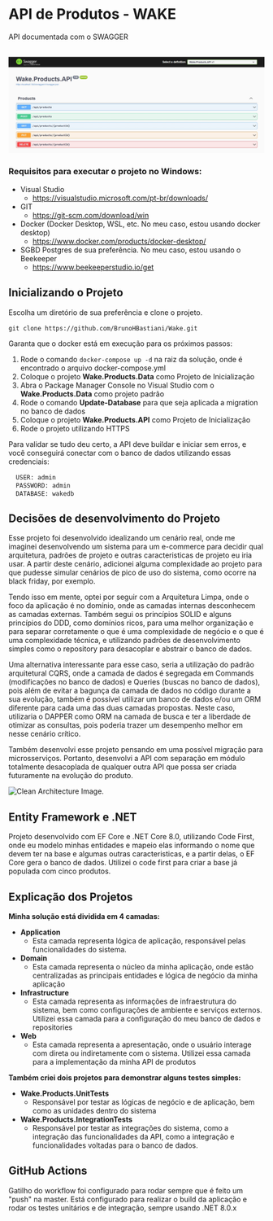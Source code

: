 # API de Produtos - WAKE

API documentada com o SWAGGER

<br>![Imagem da API](WakeProducts.jpg)<br>

### Requisitos para executar o projeto no Windows:

* Visual Studio
    * https://visualstudio.microsoft.com/pt-br/downloads/
* GIT 
    * https://git-scm.com/download/win
* Docker (Docker Desktop, WSL, etc. No meu caso, estou usando docker desktop) 
    * https://www.docker.com/products/docker-desktop/
* SGBD Postgres de sua preferência. No meu caso, estou usando o Beekeeper
    * https://www.beekeeperstudio.io/get

## Inicializando o Projeto

Escolha um diretório de sua preferência e clone o projeto.
```
git clone https://github.com/BrunoHBastiani/Wake.git
```

Garanta que o docker está em execução para os próximos passos:

1. Rode o comando `docker-compose up -d` na raiz da solução, onde é encontrado o arquivo docker-compose.yml
2. Coloque o projeto **Wake.Products.Data** como Projeto de Inicialização
3. Abra o Package Manager Console no Visual Studio com o **Wake.Products.Data** como projeto padrão
4. Rode o comando **Update-Database** para que seja aplicada a migration no banco de dados
5. Coloque o projeto **Wake.Products.API** como Projeto de Inicialização
6. Rode o projeto utilizando HTTPS

Para validar se tudo deu certo, a API deve buildar e iniciar sem erros, e você conseguirá conectar com o banco de dados utilizando essas credenciais:

      USER: admin
      PASSWORD: admin
      DATABASE: wakedb

## Decisões de desenvolvimento do Projeto

Esse projeto foi desenvolvido idealizando um cenário real, onde me imaginei desenvolvendo um sistema para um e-commerce para decidir qual arquitetura, padrões de projeto e outras caracteristicas de projeto eu iria usar.
A partir deste cenário, adicionei alguma complexidade ao projeto para que pudesse simular cenários de pico de uso do sistema, como ocorre na black friday, por exemplo.

Tendo isso em mente, optei por seguir com a Arquitetura Limpa, onde o foco da aplicação é no domínio, onde as camadas internas desconhecem as camadas externas. Também segui os princípios SOLID e alguns princípios do DDD, como domínios ricos, para uma melhor organização e para separar corretamente o que é uma complexidade de negócio e o que é uma complexidade técnica,  e utilizando padrões de desenvolvimento simples como o repository para desacoplar e abstrair o banco de dados.

Uma alternativa interessante para esse caso, seria a utilização do padrão arquitetural CQRS, onde a camada de dados é segregada em Commands (modificações no banco de dados) e Queries (buscas no banco de dados), pois além de evitar a bagunça da camada de dados no código durante a sua evolução, também é possível utilizar um banco de dados e/ou um ORM diferente para cada uma das duas camadas propostas. Neste caso, utilizaria o DAPPER como ORM na camada de busca e ter a liberdade de otimizar as consultas, pois poderia trazer um desempenho melhor em nesse cenário crítico.

Também desenvolvi esse projeto pensando em uma possível migração para microsserviços. Portanto, desenvolvi a API com separação em módulo totalmente desacoplada de qualquer outra API que possa ser criada futuramente na evolução do produto.


![Clean Architecture Image.](https://miro.medium.com/v2/resize:fit:1400/0*iU9Ks05_GTtGh6zV.jpg "Clean Architecture Image.")

## Entity Framework e .NET

Projeto desenvolvido com EF Core e .NET Core 8.0, utilizando Code First, onde eu modelo minhas entidades e mapeio elas informando o nome que devem ter na base e algumas outras caracteristicas, e a partir delas, o EF Core gera o banco de dados.
Utilizei o code first para criar a base já populada com cinco produtos.

## Explicação dos Projetos

**Minha solução está dividida em 4 camadas:**

* **Application**
    * Esta camada representa lógica de aplicação, responsável pelas funcionalidades do sistema. 
* **Domain**
    * Esta camada representa o núcleo da minha aplicação, onde estão centralizadas as principais entidades e lógica de negócio da minha aplicação
* **Infrastructure**
    * Esta camada representa as informações de infraestrutura do sistema, bem como configurações de ambiente e serviços externos. Utilizei essa camada para a configuração do meu banco de dados e repositories
* **Web**
    * Esta camada representa a apresentação, onde o usuário interage com direta ou indiretamente com o sistema. Utilizei essa camada para a implementação da minha API de produtos 

**Também criei dois projetos para demonstrar alguns testes simples:**

* **Wake.Products.UnitTests**
    * Responsável por testar as lógicas de negócio e de aplicação, bem como as unidades dentro do sistema
* **Wake.Products.IntegrationTests**
    * Responsável por testar as integrações do sistema, como a integração das funcionalidades da API, como a integração e funcionalidades voltadas para o banco de dados.

## GitHub Actions

Gatilho do workflow foi configurado para rodar sempre que é feito um "push" na master. Está configurado para realizar o build da aplicação e rodar os testes unitários e de integração, sempre usando .NET 8.0.x
